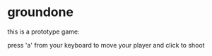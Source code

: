 # groundone
this is a prototype game:

press 'a' from your keyboard to move your player and click to shoot

